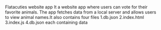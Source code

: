 Flatacuties website app
It a website app where users can vote for their favorite animals. The app fetches data from a local server and allows users to view animal names.It also contains  four files 1.db.json 2.index.html 3.index.js 4.db.json each containing data

 
